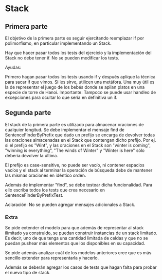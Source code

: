 # Stack

## Primera parte

El objetivo de la primera parte es seguir ejercitando reemplazar if por polimorfismo, en particular implementando un Stack.

Hay que hacer pasar todos los tests del ejercicio y la implementación del Stack no debe tener if. No se pueden modificar los tests.

Ayudas:

Primero hagan pasar todos los tests usando if y después aplique la técnica para sacar if que vimos.
Si les sirve, utilicen una metáfora. Una muy útil es la de representar el juego de los bebés donde se apilan platos en una especie de torre de Hanoi. Importante: Tampoco se puede usar handleo de excepciones para ocultar lo que sería en definitiva un if.

## Segunda parte

El stack de la primera parte es utilizado para almacenar oraciones de cualquier longitud. Se debe implementar el mensaje find de SentenceFinderByPrefix que dado un prefijo se encarga de devolver todas las oraciones almacenadas en el Stack que contengan dicho prefijo. Por ej. si el prefijo es "Wint", y las oraciones en el Stack son "winter is coming", "winning is everything", "The winds of Winter" y "Winter is here" sólo debería devolver la última.

El prefijo es case-sensitive, no puede ser vacío, ni contener espacios vacíos y el stack al terminar la operación de búsqueda debe de mantener las mismas oraciones en idéntico orden.

Además de implementar "find", se debe testear dicha funcionalidad. Para ello escriba todos los tests que crea necesario en SentenceFinderByPrefixTest.

Aclaración: No se pueden agregar mensajes adicionales a Stack.

### Extra

Se pide extender el modelo para que además de representar al stack ilimitado ya construido, se puedan construir instancias de un stack limitado. Es decir, uno de que tenga una cantidad limitada de celdas y que no se puedan pushear más elementos que los disponibles en su capacidad.

Se pide además analizar cuál de los modelos anteriores cree que es más sencillo extender para representarla y hacerlo.

Además se deberán agregar los casos de tests que hagan falta para probar el nuevo tipo de stack.
